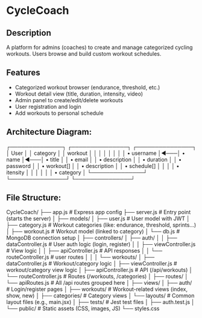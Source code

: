 # CycleCoach


## Description
A platform for admins (coaches) to create and manage categorized cycling workouts. Users browse and build custom workout schedules.


## Features
- Categorized workout browser (endurance, threshold, etc.)
- Workout detail view (title, duration, intensity, video)
- Admin panel to create/edit/delete workouts
- User registration and login
- Add workouts to personal schedule



## Architecture Diagram:
┌──────────────┐    ┌───────────────┐    ┌───────────────┐
│    User      │    │    category   │    │   workout     │
│              │    │               │    │               │
│ • username   │◄───│ • name        │◄───│ • title       │
│ • email      │    │ • description │    │ • duration    │
│ • password   │    │ • workout[]   │    │ • description │
│ • schedule[] │    │               │    │ • itensity    │
│              │    │               │    │ • category    │
└──────────────┘    └───────────────┘    └───────────────┘


## File Structure:
CycleCoach/
├── app.js                  # Express app config
├── server.js               # Entry point (starts the server)
│
├── models/
│   ├── user.js             # User model with JWT
│   ├── category.js         # Workout categories (like: endurance, threshold, sprints...)
│   ├── workout.js          # Workout model (linked to category)
│   └── db.js               # MongoDB connection setup
│
├── controllers/
│   ├── auth/
│   │   ├── dataController.js    # User auth logic (login, register)
│   │   ├── viewController.js    # View logic
│   │   ├── apiController.js     # API responses
│   │   └── routeController.js   # user routes
│   │
│   └── workouts/
│       ├── dataController.js    # Workout/category logic
│       ├── viewController.js    # workout/category view logic
│       ├── apiController.js     # API (/api/workouts)
│       └── routeController.js   # Routes (/workouts, /categories)
│
├── routes/
│   └── apiRoutes.js        # All /api routes grouped here
│
├── views/
│   ├── auth/               # Login/register pages
│   ├── workouts/           # Workout-related views (index, show, new)
│   ├── categories/         # Category views
│   └── layouts/            # Common layout files (e.g., main.jsx)
│
├── tests/                  # Jest test files
│   ├── auth.test.js
│
└── public/                 # Static assets (CSS, images, JS)
    └── styles.css


